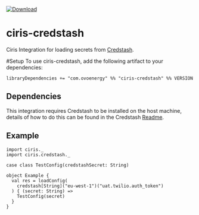 [ ![Download](https://api.bintray.com/packages/ovotech/maven/ciris-credstash/images/download.svg) ](https://bintray.com/ovotech/maven/ciris-credstash/_latestVersion)
# ciris-credstash
Ciris Integration for loading secrets from [Credstash](https://github.com/fugue/credstash). 

#Setup
To use ciris-credstash, add the following artifact to your dependencies: 

```
libraryDependencies += "com.ovoenergy" %% "ciris-credstash" %% VERSION

```

Dependencies
------------

This integration requires Credstash to be installed on the host machine, details of how to do this can be found in the Credstash [Readme](https://github.com/fugue/credstash). 


Example
-------
```tut:silent
import ciris._
import ciris.credstash._

case class TestConfig(credstashSecret: String)

object Example {
  val res = loadConfig(
    credstash[String]("eu-west-1")("uat.twilio.auth_token")
  ) { (secret: String) =>
    TestConfig(secret)
  }
}
```